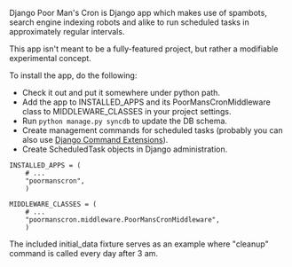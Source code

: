 Django Poor Man's Cron is Django app which makes use of spambots, search engine indexing robots and alike to run scheduled tasks in approximately regular intervals.

This app isn't meant to be a fully-featured project, but rather a modifiable experimental concept.

To install the app, do the following:
  * Check it out and put it somewhere under python path.
  * Add the app to INSTALLED\_APPS and its PoorMansCronMiddleware class to MIDDLEWARE\_CLASSES in your project settings.
  * Run `python manage.py syncdb` to update the DB schema.
  * Create management commands for scheduled tasks (probably you can also use [Django Command Extensions](http://code.google.com/p/django-command-extensions/)).
  * Create ScheduledTask objects in Django administration.

```
INSTALLED_APPS = (
    # ...
    "poormanscron",
    )

MIDDLEWARE_CLASSES = (
    # ...
    "poormanscron.middleware.PoorMansCronMiddleware",
    )
```

The included initial\_data fixture serves as an example where "cleanup" command is called every day after 3 am.